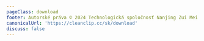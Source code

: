 ```yaml
---
pageClass: download
footer: Autorské práva © 2024 Technologická spoločnosť Nanjing Zui Mei Jia
canonicalUrl: 'https://cleanclip.cc/sk/download'
discuss: false
---
```

<Download/>